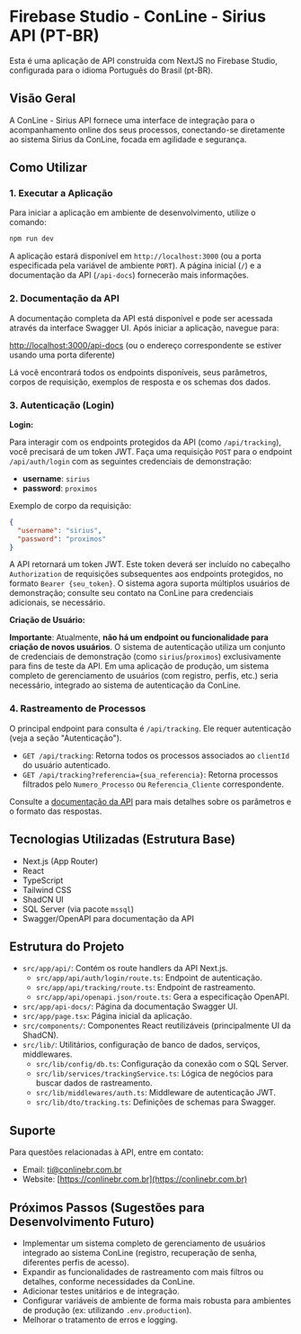 # Firebase Studio - ConLine - Sirius API (PT-BR)

Esta é uma aplicação de API construída com NextJS no Firebase Studio, configurada para o idioma Português do Brasil (pt-BR).

## Visão Geral

A ConLine - Sirius API fornece uma interface de integração para o acompanhamento online dos seus processos, conectando-se diretamente ao sistema Sirius da ConLine, focada em agilidade e segurança.

## Como Utilizar

### 1. Executar a Aplicação

Para iniciar a aplicação em ambiente de desenvolvimento, utilize o comando:

```bash
npm run dev
```

A aplicação estará disponível em `http://localhost:3000` (ou a porta especificada pela variável de ambiente `PORT`). A página inicial (`/`) e a documentação da API (`/api-docs`) fornecerão mais informações.

### 2. Documentação da API

A documentação completa da API está disponível e pode ser acessada através da interface Swagger UI. Após iniciar a aplicação, navegue para:

[http://localhost:3000/api-docs](http://localhost:3000/api-docs) (ou o endereço correspondente se estiver usando uma porta diferente)

Lá você encontrará todos os endpoints disponíveis, seus parâmetros, corpos de requisição, exemplos de resposta e os schemas dos dados.

### 3. Autenticação (Login)

**Login:**

Para interagir com os endpoints protegidos da API (como `/api/tracking`), você precisará de um token JWT. Faça uma requisição `POST` para o endpoint `/api/auth/login` com as seguintes credenciais de demonstração:

- **username**: `sirius`
- **password**: `proximos`

Exemplo de corpo da requisição:

```json
{
  "username": "sirius",
  "password": "proximos"
}
```

A API retornará um token JWT. Este token deverá ser incluído no cabeçalho `Authorization` de requisições subsequentes aos endpoints protegidos, no formato `Bearer {seu_token}`. O sistema agora suporta múltiplos usuários de demonstração; consulte seu contato na ConLine para credenciais adicionais, se necessário.

**Criação de Usuário:**

**Importante**: Atualmente, **não há um endpoint ou funcionalidade para criação de novos usuários**. O sistema de autenticação utiliza um conjunto de credenciais de demonstração (como `sirius`/`proximos`) exclusivamente para fins de teste da API. Em uma aplicação de produção, um sistema completo de gerenciamento de usuários (com registro, perfis, etc.) seria necessário, integrado ao sistema de autenticação da ConLine.

### 4. Rastreamento de Processos

O principal endpoint para consulta é `/api/tracking`. Ele requer autenticação (veja a seção "Autenticação").

- `GET /api/tracking`: Retorna todos os processos associados ao `clientId` do usuário autenticado.
- `GET /api/tracking?referencia={sua_referencia}`: Retorna processos filtrados pelo `Numero_Processo` ou `Referencia_Cliente` correspondente.

Consulte a [documentação da API](/api-docs) para mais detalhes sobre os parâmetros e o formato das respostas.

## Tecnologias Utilizadas (Estrutura Base)

- Next.js (App Router)
- React
- TypeScript
- Tailwind CSS
- ShadCN UI
- SQL Server (via pacote `mssql`)
- Swagger/OpenAPI para documentação da API

## Estrutura do Projeto

- `src/app/api/`: Contém os route handlers da API Next.js.
  - `src/app/api/auth/login/route.ts`: Endpoint de autenticação.
  - `src/app/api/tracking/route.ts`: Endpoint de rastreamento.
  - `src/app/api/openapi.json/route.ts`: Gera a especificação OpenAPI.
- `src/app/api-docs/`: Página da documentação Swagger UI.
- `src/app/page.tsx`: Página inicial da aplicação.
- `src/components/`: Componentes React reutilizáveis (principalmente UI da ShadCN).
- `src/lib/`: Utilitários, configuração de banco de dados, serviços, middlewares.
  - `src/lib/config/db.ts`: Configuração da conexão com o SQL Server.
  - `src/lib/services/trackingService.ts`: Lógica de negócios para buscar dados de rastreamento.
  - `src/lib/middlewares/auth.ts`: Middleware de autenticação JWT.
  - `src/lib/dto/tracking.ts`: Definições de schemas para Swagger.

## Suporte

Para questões relacionadas à API, entre em contato:

- Email: ti@conlinebr.com.br
- Website: [https://conlinebr.com.br](https://conlinebr.com.br)

## Próximos Passos (Sugestões para Desenvolvimento Futuro)

- Implementar um sistema completo de gerenciamento de usuários integrado ao sistema ConLine (registro, recuperação de senha, diferentes perfis de acesso).
- Expandir as funcionalidades de rastreamento com mais filtros ou detalhes, conforme necessidades da ConLine.
- Adicionar testes unitários e de integração.
- Configurar variáveis de ambiente de forma mais robusta para ambientes de produção (ex: utilizando `.env.production`).
- Melhorar o tratamento de erros e logging.
